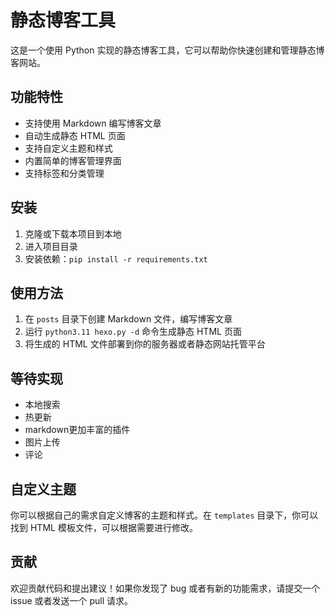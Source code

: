 # 静态博客工具

这是一个使用 Python 实现的静态博客工具，它可以帮助你快速创建和管理静态博客网站。

## 功能特性

- 支持使用 Markdown 编写博客文章
- 自动生成静态 HTML 页面
- 支持自定义主题和样式
- 内置简单的博客管理界面
- 支持标签和分类管理

## 安装

1. 克隆或下载本项目到本地
2. 进入项目目录
3. 安装依赖：`pip install -r requirements.txt`

## 使用方法

1. 在 `posts` 目录下创建 Markdown 文件，编写博客文章
2. 运行 `python3.11 hexo.py -d` 命令生成静态 HTML 页面
3. 将生成的 HTML 文件部署到你的服务器或者静态网站托管平台


## 等待实现

- 本地搜索
- 热更新
- markdown更加丰富的插件
- 图片上传
- 评论

## 自定义主题

你可以根据自己的需求自定义博客的主题和样式。在 `templates` 目录下，你可以找到 HTML 模板文件，可以根据需要进行修改。

## 贡献

欢迎贡献代码和提出建议！如果你发现了 bug 或者有新的功能需求，请提交一个 issue 或者发送一个 pull 请求。
